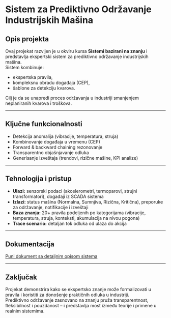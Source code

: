 # Sistem za Prediktivno Održavanje Industrijskih Mašina

##  Opis projekta
Ovaj projekat razvijen je u okviru kursa **Sistemi bazirani na znanju** i predstavlja ekspertski sistem za prediktivno održavanje industrijskih mašina.  
Sistem kombinuje:
- ekspertska pravila,
- kompleksnu obradu događaja (CEP),
- šablone za detekciju kvarova.

Cilj je da se unapredi proces održavanja u industriji smanjenjem neplaniranih kvarova i troškova.

---

##  Ključne funkcionalnosti
- Detekcija anomalija (vibracije, temperatura, struja)  
- Kombinovanje događaja u vremenu (CEP)  
- Forward & backward chaining rezonovanje  
- Transparentno objašnjavanje odluka  
- Generisanje izveštaja (trendovi, rizične mašine, KPI analize)  

---

##  Tehnologija i pristup
- **Ulazi:** senzorski podaci (akcelerometri, termoparovi, strujni transformatori), događaji iz SCADA sistema  
- **Izlazi:** status mašina (Normalna, Sumnjiva, Rizična, Kritična), preporuke za održavanje, notifikacije i izveštaji  
- **Baza znanja:** 20+ pravila podeljenih po kategorijama (vibracije, temperatura, struja, konteksti, akumulacija na nivou pogona)  
- **Trace scenario:** detaljan tok odluka od ulaza do akcija  

---

##  Dokumentacija
 [Puni dokument sa detaljnim opisom sistema](docs/PredlogProjekta–SistemZaPrediktivnoOdržavanje.pdf)

---

##  Zaključak
Projekat demonstrira kako se ekspertsko znanje može formalizovati u pravila i koristiti za donošenje praktičnih odluka u industriji.  
Prediktivno održavanje zasnovano na znanju pruža transparentnost, fleksibilnost i pouzdanost – i predstavlja most između teorije i primene u realnim sistemima.
